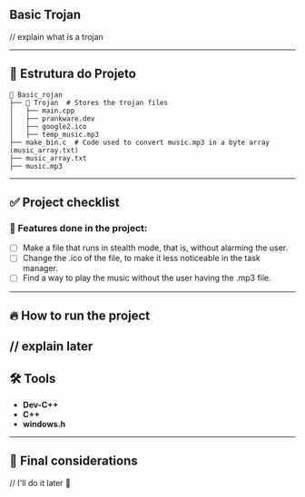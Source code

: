 ## Basic Trojan

// explain what is a trojan

---

## 📂 Estrutura do Projeto

```
📁 Basic_rojan
├── 📁 Trojan  # Stores the trojan files 
│   ├── main.cpp
│   ├── prankware.dev
│   ├── google2.ico
│   ├── temp_music.mp3
├── make_bin.c  # Code used to convert music.mp3 in a byte array (music_array.txt)
├── music_array.txt
├── music.mp3 
```

---

## ✅ Project checklist

### 📌 Features done in the project:

- [ ] Make a file that runs in stealth mode, that is, without alarming the user.
- [ ] Change the .ico of the file, to make it less noticeable in the task manager.
- [ ] Find a way to play the music without the user having the .mp3 file.

---

## 🔥 How to run the project

// explain later
---

## 🛠️ Tools
- **Dev-C++**
- **C++**
- **windows.h**

---

## 📌 Final considerations
// I'll do it later 🚀
